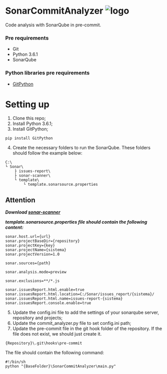 # SonarCommitAnalyzer ![logo](https://s3-ap-northeast-1.amazonaws.com/qiita-tag-image/acaa785eea912847ad246c30f4673f58f8748882/medium.jpg?1468193129)
Code analysis with SonarQube in pre-commit.

### Pre requirements
- Git
- Python 3.6.1
- SonarQube

### Python libraries pre requirements
- [GitPython](https://gitpython.readthedocs.io/en/stable/index.html)

# Setting up
1. Clone this repo;
2. Install Python 3.6.1;
3. Install GitPython;
```
pip install GitPython
```
4. Create the necessary folders to run the SonarQube. These folders should follow the example below:
```
C:\
└ Sonar\
    ├ issues-report\
    ├ sonar-scanner\
    └ template\
        └ template.sonarsource.properties
```
## Attention
**_Download [sonar-scanner](https://docs.sonarqube.org/display/SCAN/Analyzing+with+SonarQube+Scanner)_**

**_template.sonarsource.properties file should contain the following content:_**
```
sonar.host.url={url}
sonar.projectBaseDir={repository}
sonar.projectKey={key}
sonar.projectName={sistema}
sonar.projectVersion=1.0

sonar.sources={path}

sonar.analysis.mode=preview

sonar.exclusions=**/*.js

sonar.issuesReport.html.enable=true
sonar.issuesReport.html.location=C:/Sonar/issues_report/{sistema}/
sonar.issuesReport.html.name=issues-report-{sistema}
sonar.issuesReport.console.enable=true
```

5. Update the config.ini file to add the settings of your sonarqube server, repository and projects;
6. Update the commit_analyzer.py file to set config.ini path;
7. Update the pre-commit file in the git hook folder of the repository. If the file does not exist, we should just create it.
```
{Repository}\.git\hooks\pre-commit
```

The file should contain the following command:
```
#!/bin/sh
python "{BaseFolder}\SonarCommitAnalyzer\main.py"
```
